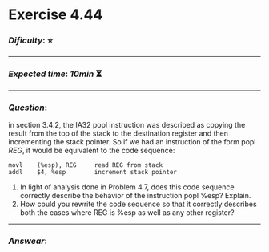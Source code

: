 Exercise 4.44
==============

### ***Dificulty***: :star:

---

### ***Expected time***: ***10min*** :hourglass_flowing_sand:

---

### ***Question***:
in section 3.4.2, the IA32 popl instruction was described as copying the result from the top of the stack to the destination register and then incrementing the stack pointer. So if we had an instruction of the form popl *REG*, it would be equivalent to the code sequence:  

```
movl	(%esp), REG		read REG from stack
addl	$4, %esp		increment stack pointer
```  

1. In light of analysis done in Problem 4.7, does this code sequence correctly describe the behavior of the instruction popl %esp? Explain.
2. How could you rewrite the code sequence so that it correctly describes both the cases where REG is %esp as well as any other register? 

---  

### ***Answear***:  
